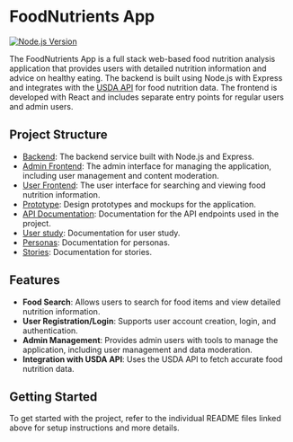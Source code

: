 # FoodNutrients App

[![Node.js Version](https://img.shields.io/badge/node.js-14%2B-brightgreen.svg)](https://nodejs.org/)

The FoodNutrients App is a full stack web-based food nutrition analysis application that provides users with detailed nutrition information and advice on healthy eating. The backend is built using Node.js with Express and integrates with the [USDA API](https://api.nal.usda.gov/) for food nutrition data. The frontend is developed with React and includes separate entry points for regular users and admin users.

## Project Structure

- [Backend](./backend/README.md): The backend service built with Node.js and Express.
- [Admin Frontend](./frontend-admin/README.md): The admin interface for managing the application, including user management and content moderation.
- [User Frontend](./frontend-user/README.md): The user interface for searching and viewing food nutrition information.
- [Prototype](./prototyp): Design prototypes and mockups for the application.
- [API Documentation](./API%20doc/Food.collection.md): Documentation for the API endpoints used in the project.
- [User study](https://docs.google.com/document/d/1oOeuQITudd00YtIYjwWQGVC02qluG4sr1RGhd1CtHa0/edit?tab=t.0#heading=h.r22hti5u1dcc): Documentation for user study.
- [Personas](https://docs.google.com/document/d/1TUmLdA2-ahI3RpaooEl9RyN9UJjH_9JM4ZnvDSsujU0/edit?tab=t.0#heading=h.phpkib44jotz): Documentation for personas.
- [Stories](https://docs.google.com/document/d/1iRcaE1nvr4rzVz-4mSyT67imjsaybaYW3apk47ZvSwQ/edit?tab=t.0#heading=h.jss5kzy9ce5): Documentation for stories.


## Features

- **Food Search**: Allows users to search for food items and view detailed nutrition information.
- **User Registration/Login**: Supports user account creation, login, and authentication.
- **Admin Management**: Provides admin users with tools to manage the application, including user management and data moderation.
- **Integration with USDA API**: Uses the USDA API to fetch accurate food nutrition data.

## Getting Started

To get started with the project, refer to the individual README files linked above for setup instructions and more details.
